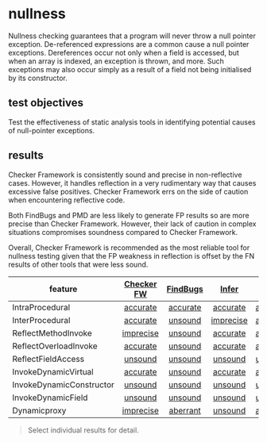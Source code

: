 # nullness
Nullness checking guarantees that a program will never throw a null pointer exception. De-referenced expressions are a common cause a null pointer exceptions. Dereferences occur not only when a field is accessed, but when an array is indexed, an exception is thrown, and more. Such exceptions may also occur simply as a result of a field not being initialised by its constructor.

## test objectives

Test the effectiveness of static analysis tools in identifying potential causes of null-pointer exceptions.

## results

Checker Framework is consistently sound and precise in non-reflective cases. However, it handles reflection in a very rudimentary way that causes excessive false positives. Checker Framework errs on the side of caution when encountering reflective code. 

Both FindBugs and PMD are less likely to generate FP results so are more precise than Checker Framework. However, their lack of caution in complex situations compromises soundness compared to Checker Framework.

Overall, Checker Framework is recommended as the most reliable tool for nullness testing given that the FP weakness in reflection is offset by the FN results of other tools that were less sound.

| feature | [Checker FW](https://github.com/michaelemery/staticanalysis/blob/master/checker/nullness/checkerframework.md) | [FindBugs](https://github.com/michaelemery/staticanalysis/blob/master/checker/nullness/findbugs.md) | [Infer](https://github.com/michaelemery/staticanalysis/blob/master/checker/nullness/infer.md) | [PMD](https://github.com/michaelemery/staticanalysis/blob/master/checker/nullness/pmd.md) | 
| --- | :---: | :---: | :---: | :---: |
| IntraProcedural | [accurate](https://github.com/michaelemery/staticanalysis/blob/master/checker/nullness/checkerframework.md#IntraProcedural) | [accurate](https://github.com/michaelemery/staticanalysis/blob/master/checker/nullness/findbugs.md#IntraProcedural) | [accurate](https://github.com/michaelemery/staticanalysis/blob/master/checker/nullness/infer.md#IntraProcedural) | [accurate](https://github.com/michaelemery/staticanalysis/blob/master/checker/nullness/pmd.md#IntraProcedural) |
| InterProcedural | [accurate](https://github.com/michaelemery/staticanalysis/blob/master/checker/nullness/checkerframework.md#InterProcedural) | [unsound](https://github.com/michaelemery/staticanalysis/blob/master/checker/nullness/findbugs.md#InterProcedural) | [imprecise](https://github.com/michaelemery/staticanalysis/blob/master/checker/nullness/infer.md#InterProcedural) | [accurate](https://github.com/michaelemery/staticanalysis/blob/master/checker/nullness/pmd.md#InterProcedural) |
| ReflectMethodInvoke | [imprecise](https://github.com/michaelemery/staticanalysis/blob/master/checker/nullness/checkerframework.md#ReflectMethodInvoke) | [unsound](https://github.com/michaelemery/staticanalysis/blob/master/checker/nullness/findbugs.md#ReflectMethodInvoke) | [accurate](https://github.com/michaelemery/staticanalysis/blob/master/checker/nullness/infer.md#ReflectMethodInvoke) | [accurate](https://github.com/michaelemery/staticanalysis/blob/master/checker/nullness/pmd.md#ReflectMethodInvoke) |
| ReflectOverloadInvoke | [accurate](https://github.com/michaelemery/staticanalysis/blob/master/checker/nullness/checkerframework.md#ReflectOverloadInvoke) | [unsound](https://github.com/michaelemery/staticanalysis/blob/master/checker/nullness/findbugs.md#ReflectOverloadInvoke) | [accurate](https://github.com/michaelemery/staticanalysis/blob/master/checker/nullness/infer.md#ReflectOverloadInvoke) | [accurate](https://github.com/michaelemery/staticanalysis/blob/master/checker/nullness/pmd.md#ReflectOverloadInvoke) |
| ReflectFieldAccess | [unsound](https://github.com/michaelemery/staticanalysis/blob/master/checker/nullness/checkerframework.md#ReflectFieldAccess) | [unsound](https://github.com/michaelemery/staticanalysis/blob/master/checker/nullness/findbugs.md#ReflectFieldAccess) | [unsound](https://github.com/michaelemery/staticanalysis/blob/master/checker/nullness/infer.md#ReflectFieldAccess) | [unsound](https://github.com/michaelemery/staticanalysis/blob/master/checker/nullness/pmd.md#ReflectFieldAccess) |
| InvokeDynamicVirtual | [accurate](https://github.com/michaelemery/staticanalysis/blob/master/checker/nullness/checkerframework.md#InvokeDynamicVirtual) | [unsound](https://github.com/michaelemery/staticanalysis/blob/master/checker/nullness/findbugs.md#InvokeDynamicVirtual) | [accurate](https://github.com/michaelemery/staticanalysis/blob/master/checker/nullness/infer.md#InvokeDynamicVirtual) | [accurate](https://github.com/michaelemery/staticanalysis/blob/master/checker/nullness/pmd.md#InvokeDynamicVirtual) |
| InvokeDynamicConstructor | [unsound](https://github.com/michaelemery/staticanalysis/blob/master/checker/nullness/checkerframework.md#InvokeDynamicConstructor) | [unsound](https://github.com/michaelemery/staticanalysis/blob/master/checker/nullness/findbugs.md#InvokeDynamicConstructor) | [unsound](https://github.com/michaelemery/staticanalysis/blob/master/checker/nullness/infer.md#InvokeDynamicConstructor) | [unsound](https://github.com/michaelemery/staticanalysis/blob/master/checker/nullness/pmd.md#InvokeDynamicConstructor) |
| InvokeDynamicField | [unsound](https://github.com/michaelemery/staticanalysis/blob/master/checker/nullness/checkerframework.md#InvokeDynamicField) | [unsound](https://github.com/michaelemery/staticanalysis/blob/master/checker/nullness/findbugs.md#InvokeDynamicField) | [unsound](https://github.com/michaelemery/staticanalysis/blob/master/checker/nullness/infer.md#InvokeDynamicField) | [unsound](https://github.com/michaelemery/staticanalysis/blob/master/checker/nullness/pmd.md#InvokeDynamicField) |
| Dynamicproxy | [imprecise](https://github.com/michaelemery/staticanalysis/blob/master/checker/nullness/checkerframework.md#Dynamicproxy) | [aberrant](https://github.com/michaelemery/staticanalysis/blob/master/checker/nullness/findbugs.md#Dynamicproxy) | [unsound](https://github.com/michaelemery/staticanalysis/blob/master/checker/nullness/infer.md#Dynamicproxy) | [accurate](https://github.com/michaelemery/staticanalysis/blob/master/checker/nullness/pmd.md#Dynamicproxy) |


> Select individual results for detail.
